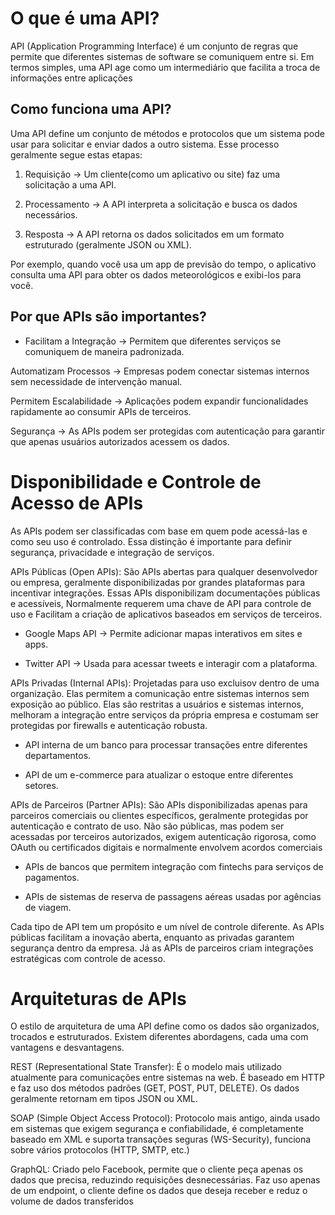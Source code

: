 # O que é uma API?

API (Application Programming Interface) é um conjunto de regras que permite que diferentes sistemas de software se comuniquem entre si. Em termos simples, uma API age como um intermediário que facilita a troca de informações entre aplicações

## Como funciona uma API?

Uma API define um conjunto de métodos e protocolos que um sistema pode usar para solicitar e enviar dados a outro sistema. Esse processo geralmente segue estas etapas:

1. Requisição -> Um cliente(como um aplicativo ou site) faz uma solicitação a uma API.

2. Processamento -> A API interpreta a solicitação e busca os dados necessários.

3. Resposta -> A API retorna os dados solicitados em um formato estruturado (geralmente JSON ou XML).

Por exemplo, quando você usa um app de previsão do tempo, o aplicativo consulta uma API para obter os dados meteorológicos e exibi-los para você.

## Por que APIs são importantes?

- Facilitam a Integração -> Permitem que diferentes serviços se comuniquem de maneira padronizada.

Automatizam Processos -> Empresas podem conectar sistemas internos sem necessidade de intervenção manual.

Permitem Escalabilidade -> Aplicações podem expandir funcionalidades rapidamente ao consumir APIs de terceiros.

Segurança -> As APIs podem ser protegidas com autenticação para garantir que apenas usuários autorizados acessem os dados.

# Disponibilidade e Controle de Acesso de APIs

As APIs podem ser classificadas com base em quem pode acessá-las e como seu uso é controlado. Essa distinção é importante para definir segurança, privacidade e integração de serviços.

APIs Públicas (Open APIs): São APIs abertas para qualquer desenvolvedor ou empresa, geralmente disponibilizadas por grandes plataformas para incentivar integrações. Essas APIs disponibilizam documentações públicas e acessíveis, Normalmente requerem uma chave de API para controle de uso e Facilitam a criação de aplicativos baseados em serviços de terceiros.

- Google Maps API -> Permite adicionar mapas interativos em sites e apps.

- Twitter API -> Usada para acessar tweets e interagir com a plataforma.

APIs Privadas (Internal APIs): Projetadas para uso excluisov dentro de uma organização. Elas permitem a comunicação entre sistemas internos sem exposição ao público. Elas são restritas a usuários e sistemas internos, melhoram a integração entre serviços da própria empresa e costumam ser protegidas por firewalls e autenticação robusta.

- API interna de um banco para processar transações entre diferentes departamentos.

- API de um e-commerce para atualizar o estoque entre diferentes setores.

APIs de Parceiros (Partner APIs): São APIs disponibilizadas apenas para parceiros comerciais ou clientes específicos, geralmente protegidas por autenticação e contrato de uso. Não são públicas, mas podem ser acessadas por terceiros autorizados, exigem autenticação rigorosa, como OAuth ou certificados digitais e normalmente envolvem acordos comerciais

- APIs de bancos que permitem integração com fintechs para serviços de pagamentos.

- APIs de sistemas de reserva de passagens aéreas usadas por agências de viagem.

Cada tipo de API tem um propósito e um nível de controle diferente. As APIs públicas facilitam a inovação aberta, enquanto as privadas garantem segurança dentro da empresa. Já as APIs de parceiros criam integrações estratégicas com controle de acesso.

# Arquiteturas de APIs

O estilo de arquitetura de uma API define como os dados são organizados, trocados e estruturados. Existem diferentes abordagens, cada uma com vantagens e desvantagens.

REST (Representational State Transfer): É o modelo mais utilizado atualmente para comunicações entre sistemas na web. É baseado em HTTP e faz uso dos métodos padrões (GET, POST, PUT, DELETE). Os dados geralmente retornam em tipos JSON ou XML.

SOAP (Simple Object Access Protocol): Protocolo mais antigo, ainda usado em sistemas que exigem segurança e confiabilidade, é completamente baseado em XML e suporta transações seguras (WS-Security), funciona sobre vários protocolos (HTTP, SMTP, etc.)

GraphQL: Criado pelo Facebook, permite que o cliente peça apenas os dados que precisa, reduzindo requisições desnecessárias. Faz uso apenas de um endpoint, o cliente define os dados que deseja receber e reduz o volume de dados transferidos